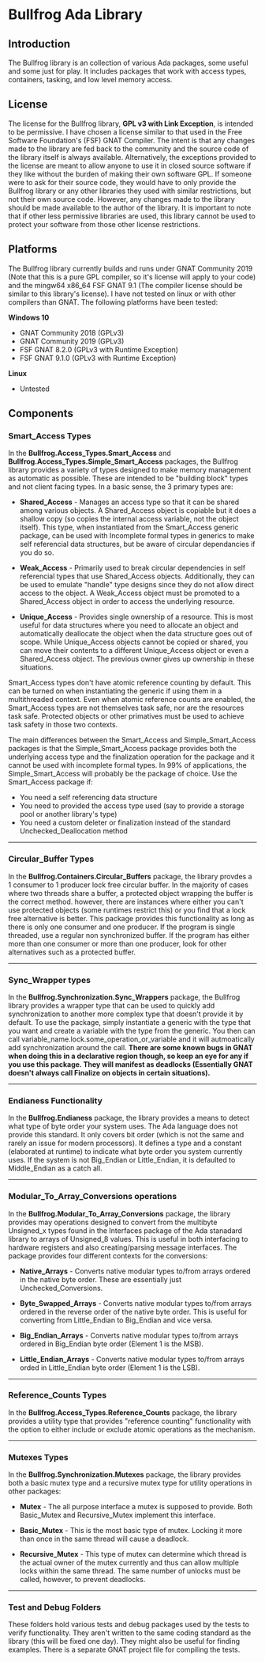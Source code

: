 # Bullfrog Ada Library
## Introduction
The Bullfrog library is an collection of various Ada packages, some useful and some just for play.  It includes packages that work with access types, containers, tasking, and low level memory access.

## License
The license for the Bullfrog library, **GPL v3 with Link Exception**, is intended to be permissive.  I have chosen a license similar to that used in the Free Software Foundation's (FSF) GNAT Compiler.  The intent is that any changes made to the library are fed back to the community and the source code of the library itself is always available.  Alternatively, the exceptions provided to the license are meant to allow anyone to use it in closed source software if they like without the burden of making their own software GPL.  If someone were to ask for their source code, they would have to only provide the Bullfrog library or any other libraries they used with similar restrictions, but not their own source code.  However, any changes made to the library should be made available to the author of the library.  It is important to note that if other less permissive libraries are used, this library cannot be used to protect your software from those other license restrictions. 

## Platforms
The Bullfrog library currently builds and runs under GNAT Community 2019 (Note that this is a pure GPL compiler, so it's license will apply to your code) and the mingw64 x86_64 FSF GNAT 9.1 (The compiler license should be similar to this library's license).  I have not tested on linux or with other compilers than GNAT.  The following platforms have been tested:

__Windows 10__
* GNAT Community 2018 (GPLv3)
* GNAT Community 2019 (GPLv3)
* FSF GNAT 8.2.0 (GPLv3 with Runtime Exception)
* FSF GNAT 9.1.0 (GPLv3 with Runtime Exception)

__Linux__
* Untested

## Components
### Smart_Access Types
In the **Bullfrog.Access_Types.Smart_Access** and **Bullfrog.Access_Types.Simple_Smart_Access** packages, the Bullfrog library provides a variety of types designed to make memory management as automatic as possible.  These are intended to be "building block" types and not client facing types.  In a basic sense, the 3 primary types are:

* **Shared_Access** - Manages an access type so that it can be shared among various objects.  A Shared_Access object is copiable but it does a shallow copy (so copies the internal access variable, not the object itself).  This type, when instantiated from the Smart_Access generic package, can be used with Incomplete formal types in generics to make self referencial data structures, but be aware of circular dependancies if you do so.

* **Weak_Access** - Primarily used to break circular dependencies in self referencial types that use Shared_Access objects.  Additionally, they can be used to emulate "handle" type designs since they do not allow direct access to the object.  A Weak_Access object must be promoted to a Shared_Access object in order to access the underlying resource.

* **Unique_Access** - Provides single ownership of a resource.  This is most useful for data structures where you need to allocate an object and automatically deallocate the object when the data structure goes out of scope.  While Unique_Access objects cannot be copied or shared, you can move their contents to a different Unique_Access object or even a Shared_Access object.  The previous owner gives up ownership in these situations.

Smart_Access types don't have atomic reference counting by default.  This can be turned on when instantiating the generic if using them in a multithreaded context.  Even when atomic reference counts are enabled, the Smart_Access types are not themselves task safe, nor are the resources task safe.  Protected objects or other primatives must be used to achieve task safety in those two contexts.

The main differences between the Smart_Access and Simple_Smart_Access packages is that the Simple_Smart_Access package provides both the underlying access type and the finalization operation for the package and it cannot be used with incomplete formal types.  In 99% of applications, the Simple_Smart_Access will probably be the package of choice.  Use the Smart_Access package if:

* You need a self referencing data structure
* You need to provided the access type used (say to provide a storage pool or another library's type)
* You need a custom deleter or finalization instead of the standard Unchecked_Deallocation method

***

### Circular_Buffer Types
In the **Bullfrog.Containers.Circular_Buffers** package, the library provdes a 1 consumer to 1 producer lock free circular buffer.  In the majority of cases where two threads share a buffer, a protected object wrapping the buffer is the correct method.  however, there are instances where either you can't use protected objects (some runtimes restrict this) or you find that a lock free alternative is better.  This package provides this functionality as long as there is only one consumer and one producer.  If the program is single threaded, use a regular non synchronized buffer.  If the program has either more than one consumer or more than one producer, look for other alternatives such as a protected buffer.

***

### Sync_Wrapper types
In the **Bullfrog.Synchronization.Sync_Wrappers** package, the Bullfrog library provides a wrapper type that can be used to quickly add synchronization to another more complex type that doesn't provide it by default. To use the package, simply instantiate a generic with the type that you want and create a variable with the type from the generic.  You then can call variable_name.lock.some_operation_or_variable and it will autmoatically add synchronization around the call.  **There are some known bugs in GNAT when doing this in a declarative region though, so keep an eye for any if you use this package.  They will manifest as deadlocks (Essentially GNAT doesn't always call Finalize on objects in certain situations).**

***

### Endianess Functionality
In the **Bullfrog.Endianess** package, the library provides a means to detect what type of byte order your system uses.  The Ada language does not provide this standard.  It only covers bit order (which is not the same and rarely an issue for modern processors).  It defines a type and a constant (elaborated at runtime) to indicate what byte order you system currently uses.  If the system is not Big_Endian or Little_Endian, it is defaulted to Middle_Endian as a catch all.

***

### Modular_To_Array_Conversions operations
In the **Bullfrog.Modular_To_Array_Conversions** package, the library provides may operations designed to convert from the multibyte Unsigned_x types found in the Interfaces package of the Ada stanadard library to arrays of Unsigned_8 values.  This is useful in both interfacing to hardware registers and also creating/parsing message interfaces.  The package provides four different contexts for the conversions:

* **Native_Arrays** - Converts native modular types to/from arrays ordered in the native byte order.  These are essentially just Unchecked_Conversions.

* **Byte_Swapped_Arrays** - Converts native modular types to/from arrays ordered in the reverse order of the native byte order.  This is useful for converting from Little_Endian to Big_Endian and vice versa.

* **Big_Endian_Arrays** - Converts native modular types to/from arrays ordered in Big_Endian byte order (Element 1 is the MSB).

* **Little_Endian_Arrays** - Converts native modular types to/from arrays orded in Little_Endian byte order (Element 1 is the LSB).

***

### Reference_Counts Types
In the **Bullfrog.Access_Types.Reference_Counts** package, the library provides a utility type that provides "reference counting" functionality with the option to either include or exclude atomic operations as the mechanism.  

***

### Mutexes Types
In the **Bullfrog.Synchronization.Mutexes** package, the library provides both a basic mutex type and a recursive mutex type for utility operations in other packages:

* **Mutex** - The all purpose interface a mutex is supposed to provide.  Both Basic_Mutex and Recursive_Mutex implement this interface.

* **Basic_Mutex** - This is the most basic type of mutex.  Locking it more than once in the same thread will cause a deadlock.

* **Recursive_Mutex** - This type of mutex can determine which thread is the actual owner of the mutex currently and thus can allow multiple locks within the same thread.  The same number of unlocks must be called, however, to prevent deadlocks.

***

### Test and Debug Folders
These folders hold various tests and debug packages used by the tests to verify functionality.  They aren't written to the same coding standard as the library (this will be fixed one day).  They might also be useful for finding examples.  There is a separate GNAT project file for compiling the tests.
